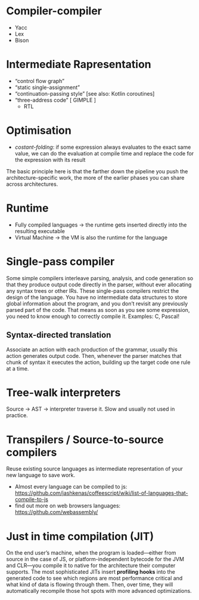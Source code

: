 # Compiler-compiler
* Yacc
* Lex
* Bison

# Intermediate Rapresentation
* “control flow graph” 
* “static single-assignment” 
* “continuation-passing style” [see also: Kotlin coroutines]
* “three-address code” [ GIMPLE ]
    * RTL

# Optimisation
* *costant-folding*: if some expression always evaluates to the exact same value, we can do the evaluation at compile time and replace the code for the expression with its result

The basic principle here is that the farther down the pipeline you push the architecture-specific work, the more of the earlier phases you can share across architectures.

# Runtime
* Fully compiled languages -> the runtime gets inserted directly into the resulting executable
* Virtual Machine -> the VM is also the runtime for the language

# Single-pass compiler
Some simple compilers interleave parsing, analysis, and code generation so that they produce output code directly in the parser, without ever allocating any syntax trees or other IRs. These single-pass compilers restrict the design of the language. You have no intermediate data structures to store global information about the program, and you don’t revisit any previously parsed part of the code. That means as soon as you see some expression, you need to know enough to correctly compile it. Examples: C, Pascal!

## Syntax-directed translation
Associate an action with each production of the grammar, usually this action generates output code.  Then, whenever the parser matches that chunk of syntax
it executes the action, building up the target code one rule at a time.

# Tree-walk interpreters
Source -> AST -> interpreter traverse it. Slow and usually not used in practice.

# Transpilers / Source-to-source compilers
Reuse existing source languages as intermediate representation of your new language to save work.
* Almost every language can be compiled to js: 
https://github.com/jashkenas/coffeescript/wiki/list-of-languages-that-compile-to-js
* find out more on web browsers languages: https://github.com/webassembly/

# Just in time compilation (JIT)
On the end user’s machine, when the program is loaded—either from source in the case of JS, or platform-independent bytecode for the JVM and CLR—you compile it to native for the architecture their computer supports. The most sophisticated JITs insert **profiling hooks** into the generated code to see which regions are most performance critical and what kind of data is flowing through them. Then, over time, they will automatically recompile those hot spots with more advanced optimizations.
